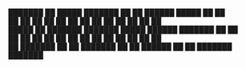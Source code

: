   
  ███████ ██       █████  ███████ ██   ██     ██████   █████  ██      ██      
  ██      ██      ██   ██ ██      ██  ██      ██   ██ ██   ██ ██      ██      
  █████   ██      ███████ ███████ █████       ██████  ███████ ██      ██      
  ██      ██      ██   ██      ██ ██  ██      ██   ██ ██   ██ ██      ██      
  ██      ███████ ██   ██ ███████ ██   ██     ██████  ██   ██ ███████ ███████ 
                                                                              
                                                                              
